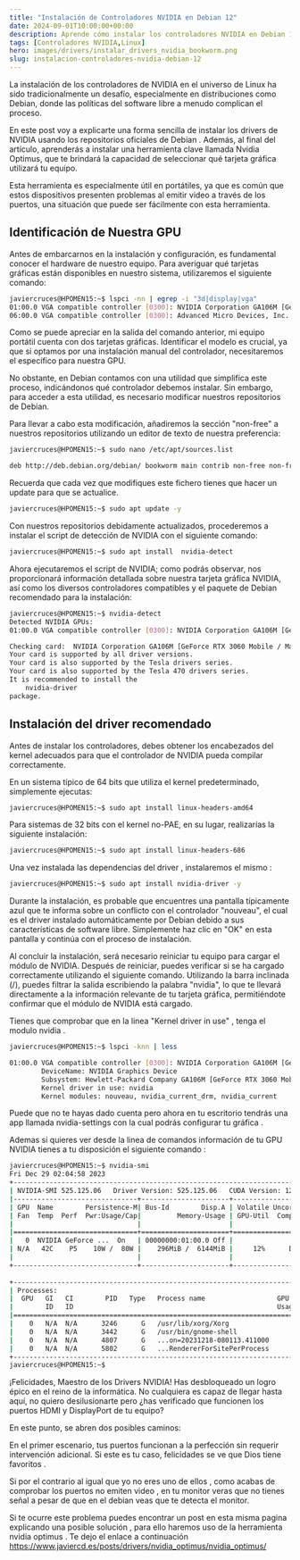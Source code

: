 ```yaml
---
title: "Instalación de Controladores NVIDIA en Debian 12"
date: 2024-09-01T10:00:00+00:00
description: Aprende cómo instalar los controladores NVIDIA en Debian 12 para optimizar el rendimiento gráfico de tu sistema.
tags: [Controladores NVIDIA,Linux]
hero: images/drivers/instalar_drivers_nvidia_bookworm.png
slug: instalacion-controladores-nvidia-debian-12
---
```



La instalación de los controladores de NVIDIA en el universo de Linux ha sido tradicionalmente un desafío, especialmente en distribuciones como Debian, donde las políticas del software libre a menudo complican el proceso.

En este post voy a explicarte una forma sencilla de instalar los drivers de NVIDIA usando los repositorios oficiales de Debian . Además, al final del artículo, aprenderás a instalar una herramienta clave llamada Nvidia Optimus, que te brindará la capacidad de seleccionar qué tarjeta gráfica utilizará tu equipo.

Esta herramienta es especialmente útil en portátiles, ya que es común que estos dispositivos presenten problemas al emitir video a través de los puertos, una situación que puede ser fácilmente con esta herramienta.

## Identificación de Nuestra GPU

Antes de embarcarnos en la instalación y configuración, es fundamental conocer el hardware de nuestro equipo. Para averiguar qué tarjetas gráficas están disponibles en nuestro sistema, utilizaremos el siguiente comando:

```bash
javiercruces@HPOMEN15:~$ lspci -nn | egrep -i "3d|display|vga"
01:00.0 VGA compatible controller [0300]: NVIDIA Corporation GA106M [GeForce RTX 3060 Mobile / Max-Q] [10de:2520] (rev a1)
06:00.0 VGA compatible controller [0300]: Advanced Micro Devices, Inc. [AMD/ATI] Cezanne [Radeon Vega Series / Radeon Vega Mobile Series] [1002:1638] (rev c5)
```

Como se puede apreciar en la salida del comando anterior, mi equipo portátil cuenta con dos tarjetas gráficas. Identificar el modelo es crucial, ya que si optamos por una instalación manual del controlador, necesitaremos el específico para nuestra GPU.

No obstante, en Debian contamos con una utilidad que simplifica este proceso, indicándonos qué controlador debemos instalar. Sin embargo, para acceder a esta utilidad, es necesario modificar nuestros repositorios de Debian.

Para llevar a cabo esta modificación, añadiremos la sección "non-free" a nuestros repositorios utilizando un editor de texto de nuestra preferencia:
```bash
javiercruces@HPOMEN15:~$ sudo nano /etc/apt/sources.list

deb http://deb.debian.org/debian/ bookworm main contrib non-free non-free-firmware

```

Recuerda que cada vez que modifiques este fichero tienes que hacer un update para que se actualice.

```bash
javiercruces@HPOMEN15:~$ sudo apt update -y 
```

Con nuestros repositorios debidamente actualizados, procederemos a instalar el script de detección de NVIDIA con el siguiente comando:

```bash
javiercruces@HPOMEN15:~$ sudo apt install  nvidia-detect
```

Ahora ejecutaremos el script de NVIDIA; como podrás observar, nos proporcionará información detallada sobre nuestra tarjeta gráfica NVIDIA, así como los diversos controladores compatibles y el paquete de Debian recomendado para la instalación:

```bash
javiercruces@HPOMEN15:~$ nvidia-detect 
Detected NVIDIA GPUs:
01:00.0 VGA compatible controller [0300]: NVIDIA Corporation GA106M [GeForce RTX 3060 Mobile / Max-Q] [10de:2520] (rev a1)

Checking card:  NVIDIA Corporation GA106M [GeForce RTX 3060 Mobile / Max-Q] (rev a1)
Your card is supported by all driver versions.
Your card is also supported by the Tesla drivers series.
Your card is also supported by the Tesla 470 drivers series.
It is recommended to install the
    nvidia-driver
package.

```

## Instalación del driver recomendado

Antes de instalar los controladores, debes obtener los encabezados del kernel adecuados para que el controlador de NVIDIA pueda compilar correctamente.

En un sistema típico de 64 bits que utiliza el kernel predeterminado, simplemente ejecutas:

```bash
javiercruces@HPOMEN15:~$ sudo apt install linux-headers-amd64
```

Para sistemas de 32 bits con el kernel no-PAE, en su lugar, realizarías la siguiente instalación:

```bash
javiercruces@HPOMEN15:~$ sudo apt install linux-headers-686
```


Una vez instalada las dependencias del driver , instalaremos el mismo :

```bash
javiercruces@HPOMEN15:~$ sudo apt install nvidia-driver -y
```

Durante la instalación, es probable que encuentres una pantalla típicamente azul que te informa sobre un conflicto con el controlador "nouveau", el cual es el driver instalado automáticamente por Debian debido a sus características de software libre. Simplemente haz clic en "OK" en esta pantalla y continúa con el proceso de instalación.

Al concluir la instalación, será necesario reiniciar tu equipo para cargar el módulo de NVIDIA. Después de reiniciar, puedes verificar si se ha cargado correctamente utilizando el siguiente comando. Utilizando la barra inclinada (/), puedes filtrar la salida escribiendo la palabra "nvidia", lo que te llevará directamente a la información relevante de tu tarjeta gráfica, permitiéndote confirmar que el módulo de NVIDIA está cargado.

Tienes que comprobar que en la linea "Kernel driver in use" , tenga el modulo nvidia . 

```bash
javiercruces@HPOMEN15:~$ lspci -knn | less

01:00.0 VGA compatible controller [0300]: NVIDIA Corporation GA106M [GeForce RTX 3060 Mobile / Max-Q] [10de:2520] (rev a1)
        DeviceName: NVIDIA Graphics Device
        Subsystem: Hewlett-Packard Company GA106M [GeForce RTX 3060 Mobile / Max-Q] [103c:88d1]
        Kernel driver in use: nvidia
        Kernel modules: nouveau, nvidia_current_drm, nvidia_current


```

Puede que no te hayas dado cuenta pero ahora en tu escritorio tendrás una app llamada nvidia-settings con la cual podrás configurar tu gráfica .

Ademas si quieres ver desde la linea de comandos información de tu GPU NVIDIA tienes a tu disposición el siguiente comando :

```bash
javiercruces@HPOMEN15:~$ nvidia-smi
Fri Dec 29 02:04:58 2023       
+-----------------------------------------------------------------------------+
| NVIDIA-SMI 525.125.06   Driver Version: 525.125.06   CUDA Version: 12.0     |
|-------------------------------+----------------------+----------------------+
| GPU  Name        Persistence-M| Bus-Id        Disp.A | Volatile Uncorr. ECC |
| Fan  Temp  Perf  Pwr:Usage/Cap|         Memory-Usage | GPU-Util  Compute M. |
|                               |                      |               MIG M. |
|===============================+======================+======================|
|   0  NVIDIA GeForce ...  On   | 00000000:01:00.0 Off |                  N/A |
| N/A   42C    P5    10W /  80W |    296MiB /  6144MiB |     12%      Default |
|                               |                      |                  N/A |
+-------------------------------+----------------------+----------------------+
                                                                               
+-----------------------------------------------------------------------------+
| Processes:                                                                  |
|  GPU   GI   CI        PID   Type   Process name                  GPU Memory |
|        ID   ID                                                   Usage      |
|=============================================================================|
|    0   N/A  N/A      3246      G   /usr/lib/xorg/Xorg                117MiB |
|    0   N/A  N/A      3442      G   /usr/bin/gnome-shell               32MiB |
|    0   N/A  N/A      4807      G   ...on=20231218-080113.411000      104MiB |
|    0   N/A  N/A      5802      G   ...RendererForSitePerProcess       38MiB |
+-----------------------------------------------------------------------------+
javiercruces@HPOMEN15:~$ 

```


¡Felicidades, Maestro de los Drivers NVIDIA! Has desbloqueado un logro épico en el reino de la informática. No cualquiera es capaz de llegar hasta aquí, no quiero desilusionarte pero ¿has verificado que funcionen los puertos HDMI y DisplayPort de tu equipo?

En este punto, se abren dos posibles caminos:

En el primer escenario, tus puertos funcionan a la perfección sin requerir intervención adicional. Si este es tu caso, felicidades se ve que Dios tiene favoritos .

Si por el contrario al igual que yo no eres uno de ellos , como acabas de comprobar los puertos no emiten video , en tu monitor veras que no tienes señal a pesar de que en el debian veas que te detecta el monitor. 

Si te ocurre este problema puedes encontrar un post en esta misma pagina explicando una posible solución , para ello haremos uso de la herramienta nvidia optimus . Te dejo el enlace a continuación https://www.javiercd.es/posts/drivers/nvidia_optimus/nvidia_optimus/ 


